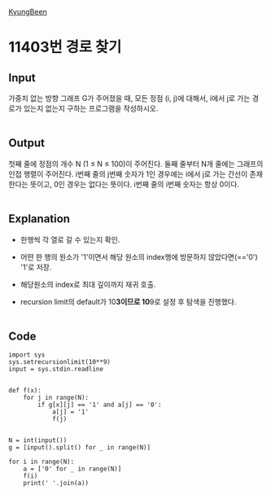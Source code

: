 [KyungBeen](../README.md)

# 11403번 경로 찾기

## Input

가중치 없는 방향 그래프 G가 주어졌을 때, 모든 정점 (i, j)에 대해서, i에서 j로 가는 경로가 있는지 없는지 구하는 프로그램을 작성하시오.
<br/><br/>

## Output

첫째 줄에 정점의 개수 N (1 ≤ N ≤ 100)이 주어진다. 둘째 줄부터 N개 줄에는 그래프의 인접 행렬이 주어진다. i번째 줄의 j번째 숫자가 1인 경우에는 i에서 j로 가는 간선이 존재한다는 뜻이고, 0인 경우는 없다는 뜻이다. i번째 줄의 i번째 숫자는 항상 0이다.
<br/><br/>

## Explanation

- 한행씩 각 열로 갈 수 있는지 확인.

- 어떤 한 행의 원소가 '1'이면서 해당 원소의 index행에 방문하지 않았다면(=='0') '1'로 저장.

- 해당원소의 index로 최대 깊이까지 재귀 호출.

- recursion limit의 default가 10**3이므로 10**9로 설정 후 탐색을 진행했다.
  <br/><br/>

## Code

```
import sys
sys.setrecursionlimit(10**9)
input = sys.stdin.readline


def f(x):
    for j in range(N):
        if g[x][j] == '1' and a[j] == '0':
            a[j] = '1'
            f(j)


N = int(input())
g = [input().split() for _ in range(N)]

for i in range(N):
    a = ['0' for _ in range(N)]
    f(i)
    print(' '.join(a))
```
